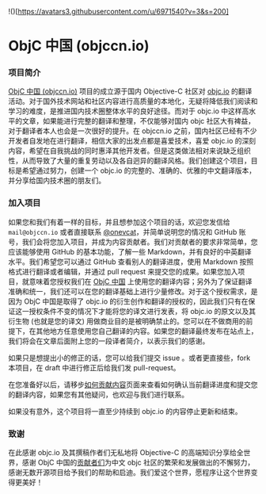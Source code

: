 !()[https://avatars3.githubusercontent.com/u/6971540?v=3&s=200]

ObjC 中国 (objccn.io)
========

### 项目简介

[ObjC 中国 (objccn.io)](http://objccn.io) 项目的成立源于国内 Objective-C 社区对 [objc.io](http://objc.io) 的翻译活动。对于国外技术网站和社区内容进行高质量的本地化，无疑将降低我们阅读和学习的难度，是推进国内技术圈整体水平的良好途径。而对于 objc.io 中这样高水平的文章，如果能进行完整的翻译和整理，不仅能够对国内 objc 社区大有裨益，对于翻译者本人也会是一次很好的提升。在 objccn.io 之前，国内社区已经有不少开发者自发地在进行翻译，相信大家的出发点都是喜爱技术，喜爱 objc.io 的深刻内容，希望在自我挑战的同时惠泽其他开发者。但是这类做法相对来说缺乏组织性，从而导致了大量的重复劳动以及各自迥异的翻译风格。我们创建这个项目，目标是希望通过努力，创建一个 objc.io 的完整的、准确的、优雅的中文翻译版本，并分享给国内技术圈的朋友们。

### 加入项目

如果您和我们有着一样的目标，并且想参加这个项目的话，欢迎您发信给 `mail@objccn.io` 或者直接联系 [@onevcat](http://weibo.com/onevcat)，并简单说明您的情况和 GitHub 账号，我们会将您加入项目，并成为内容贡献者。我们对贡献者的要求非常简单，您应该能够使用 GitHub 的基本功能，了解一些 Markdown，并有良好的中英翻译水平。我们希望您可以通过 GitHub 查看别人的翻译进度，使用 Markdown 按照格式进行翻译或者编辑，并通过 pull request 来提交您的成果。如果您加入项目，就意味着您授权我们在 [ObjC 中国](http://objccn.io) 上使用您的翻译内容；另外为了保证翻译准确和统一，我们还可以在您的翻译基础上进行少量修改。对于这个授权需求，是因为 ObjC 中国是取得了 objc.io 的衍生创作和翻译的授权的，因此我们只有在保证这一授权条件不变的情况下才能将您的译文进行发表，将 objc.io 的原文以及其衍生物 (也就是您的译文) 用做商业目的是被明确禁止的。您可以在不做商用的前提下，在其他地方任意使用您自己翻译的内容。如果您的翻译最终发布在站点上，我们将会在文章后面附上您的一段译者简介，以表示我们的感谢。

如果只是想提出小的修正的话，您可以给我们提交 issue 。或者更直接些，fork 本项目，在 draft 中进行修正后给我们发 pull-request。

在您准备好以后，请移步[如何贡献内容](https://github.com/objccn/articles/wiki/如何贡献内容)页面来查看如何确认当前翻译进度和提交您的翻译内容，如果您有其他疑问，也欢迎与我们进行联系。

如果没有意外，这个项目将一直至少持续到 objc.io 的内容停止更新和结束。

### 致谢

在此感谢 objc.io 及其撰稿作者们无私地将 Objective-C 的高端知识分享给全世界，感谢 ObjC 中国的[贡献者们](https://github.com/objccn/articles/graphs/contributors)为中文 objc 社区的繁荣和发展做出的不懈努力，感谢无数开源项目给予我们的帮助和启迪。我们爱这个世界，愿程序让这个世界变得更美好！